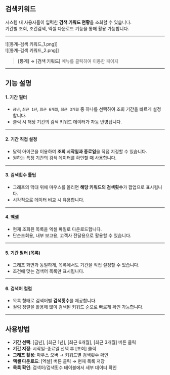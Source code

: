 ## 검색키워드  
시스템 내 사용자들이 입력한 **검색 키워드 현황**을 조회할 수 있습니다.  
기간별 조회, 조건검색, 엑셀 다운로드 기능을 통해 활용 가능합니다.  

***  
![[통계-검색 키워드_1.png]]  
![[통계-검색 키워드_2.png]]

> **[통계] → [검색 키워드]** 메뉴를 클릭하여 이동한 페이지  

***

## 기능 설명  

#### 1. 기간 필터  
- `금년`, `최근 1년`, `최근 6개월`, `최근 3개월` 중 하나를 선택하여 조회 기간을 빠르게 설정합니다.  
- 클릭 시 해당 기간의 검색 키워드 데이터가 자동 반영됩니다.  

***  
#### 2. 기간 직접 설정  
- 달력 아이콘을 이용하여 **조회 시작일과 종료일**을 직접 지정할 수 있습니다.  
- 원하는 특정 기간의 검색 데이터를 확인할 때 사용합니다.  

***  
#### 3. 검색횟수 툴팁  
- 그래프의 막대 위에 마우스를 올리면 **해당 키워드의 검색횟수**가 팝업으로 표시됩니다.  
- 시각적으로 데이터 비교 시 유용합니다.  

***  
#### 4. [엑셀](엑셀.md)
- 현재 조회된 목록을 엑셀 파일로 다운로드합니다.  
- 단순조회용, 내부 보고용, 고객사 전달용으로 활용할 수 있습니다.  

***  
#### 5. 기간 필터 (목록)  
- 그래프 화면과 동일하게, 목록에서도 기간을 직접 설정할 수 있습니다.  
- 조건에 맞는 검색어 목록만 표시됩니다.  

***  
#### 6. 검색어 컬럼  
- 목록 형태로 검색어별 **검색횟수**를 제공합니다.  
- 컬럼 정렬을 활용해 많이 검색된 키워드 순으로 빠르게 확인 가능합니다.  

***  

## 사용방법  
- **기간 선택**: [금년], [최근 1년], [최근 6개월], [최근 3개월] 버튼 클릭  
- **기간 지정**: 시작일–종료일 선택 후 [조회] 클릭  
- **그래프 활용**: 마우스 오버 → 키워드별 검색횟수 확인  
- **엑셀 다운로드**: [엑셀] 버튼 클릭 → 현재 목록 저장  
- **목록 확인**: 검색어/검색횟수 테이블에서 세부 데이터 확인  
